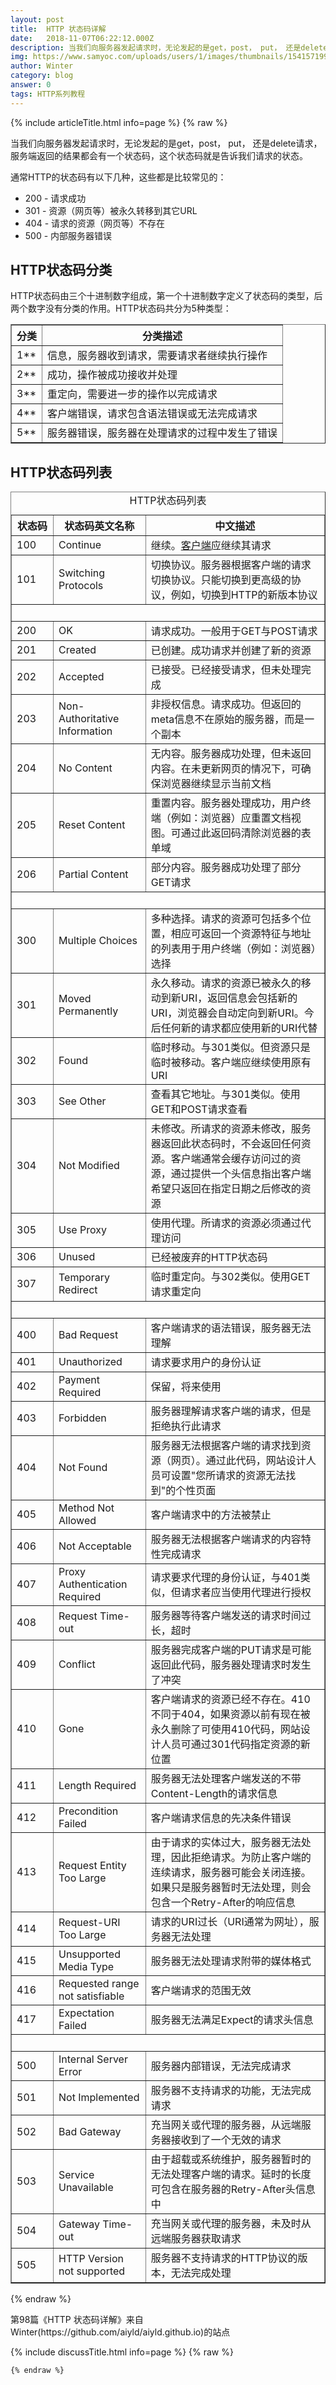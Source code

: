 ```yaml
---
layout: post
title:  HTTP 状态码详解
date:   2018-11-07T06:22:12.000Z
description: 当我们向服务器发起请求时，无论发起的是get，post， put， 还是delete请求，服务端返回的结果都会有一个状态码，这个状态码就是告诉我们请求的状态。通...
img: https://www.samyoc.com/uploads/users/1/images/thumbnails/1541571990182.jpg
author: Winter
category: blog
answer: 0
tags: HTTP系列教程
---
```

<div class="article-root">
  <div class="article">
    {% include articleTitle.html info=page %}
    {% raw %}
    <div class="article-content"><p>当我们向服务器发起请求时，无论发起的是get，post， put， 还是delete请求，服务端返回的结果都会有一个状态码，这个状态码就是告诉我们请求的状态。</p>

<p>通常HTTP的状态码有以下几种，这些都是比较常见的：</p>

<ul>
	<li>200 - 请求成功</li>
	<li>301 - 资源（网页等）被永久转移到其它URL</li>
	<li>404 - 请求的资源（网页等）不存在</li>
	<li>500 - 内部服务器错误</li>
</ul>

<h2>HTTP状态码分类</h2>

<p>HTTP状态码由三个十进制数字组成，第一个十进制数字定义了状态码的类型，后两个数字没有分类的作用。HTTP状态码共分为5种类型：</p>

<table border="1" cellspacing="0">
	<tbody>
		<tr>
			<th>分类</th>
			<th>分类描述</th>
		</tr>
		<tr>
			<td>1**</td>
			<td>信息，服务器收到请求，需要请求者继续执行操作</td>
		</tr>
		<tr>
			<td>2**</td>
			<td>成功，操作被成功接收并处理</td>
		</tr>
		<tr>
			<td>3**</td>
			<td>重定向，需要进一步的操作以完成请求</td>
		</tr>
		<tr>
			<td>4**</td>
			<td>客户端错误，请求包含语法错误或无法完成请求</td>
		</tr>
		<tr>
			<td>5**</td>
			<td>服务器错误，服务器在处理请求的过程中发生了错误</td>
		</tr>
	</tbody>
</table>

<h2>HTTP状态码列表</h2>

<table border="1" cellspacing="0">
	<caption>HTTP状态码列表</caption>
	<tbody>
		<tr>
			<th>状态码</th>
			<th>状态码英文名称</th>
			<th>中文描述</th>
		</tr>
		<tr>
			<td style="width:50px">100</td>
			<td>Continue</td>
			<td>继续。<a href="http://www.dreamdu.com/webbuild/client_vs_server/">客户端</a>应继续其请求</td>
		</tr>
		<tr>
			<td>101</td>
			<td>Switching Protocols</td>
			<td>切换协议。服务器根据客户端的请求切换协议。只能切换到更高级的协议，例如，切换到HTTP的新版本协议</td>
		</tr>
		<tr>
			<td colspan="3">&nbsp;</td>
		</tr>
		<tr>
			<td>200</td>
			<td>OK</td>
			<td>请求成功。一般用于GET与POST请求</td>
		</tr>
		<tr>
			<td>201</td>
			<td>Created</td>
			<td>已创建。成功请求并创建了新的资源</td>
		</tr>
		<tr>
			<td>202</td>
			<td>Accepted</td>
			<td>已接受。已经接受请求，但未处理完成</td>
		</tr>
		<tr>
			<td>203</td>
			<td>Non-Authoritative Information</td>
			<td>非授权信息。请求成功。但返回的meta信息不在原始的服务器，而是一个副本</td>
		</tr>
		<tr>
			<td>204</td>
			<td>No Content</td>
			<td>无内容。服务器成功处理，但未返回内容。在未更新网页的情况下，可确保浏览器继续显示当前文档</td>
		</tr>
		<tr>
			<td>205</td>
			<td>Reset Content</td>
			<td>重置内容。服务器处理成功，用户终端（例如：浏览器）应重置文档视图。可通过此返回码清除浏览器的表单域</td>
		</tr>
		<tr>
			<td>206</td>
			<td>Partial Content</td>
			<td>部分内容。服务器成功处理了部分GET请求</td>
		</tr>
		<tr>
			<td colspan="3">&nbsp;</td>
		</tr>
		<tr>
			<td>300</td>
			<td>Multiple Choices</td>
			<td>多种选择。请求的资源可包括多个位置，相应可返回一个资源特征与地址的列表用于用户终端（例如：浏览器）选择</td>
		</tr>
		<tr>
			<td>301</td>
			<td>Moved Permanently</td>
			<td>永久移动。请求的资源已被永久的移动到新URI，返回信息会包括新的URI，浏览器会自动定向到新URI。今后任何新的请求都应使用新的URI代替</td>
		</tr>
		<tr>
			<td>302</td>
			<td>Found</td>
			<td>临时移动。与301类似。但资源只是临时被移动。客户端应继续使用原有URI</td>
		</tr>
		<tr>
			<td>303</td>
			<td>See Other</td>
			<td>查看其它地址。与301类似。使用GET和POST请求查看</td>
		</tr>
		<tr>
			<td>304</td>
			<td>Not Modified</td>
			<td>未修改。所请求的资源未修改，服务器返回此状态码时，不会返回任何资源。客户端通常会缓存访问过的资源，通过提供一个头信息指出客户端希望只返回在指定日期之后修改的资源</td>
		</tr>
		<tr>
			<td>305</td>
			<td>Use Proxy</td>
			<td>使用代理。所请求的资源必须通过代理访问</td>
		</tr>
		<tr>
			<td>306</td>
			<td>Unused</td>
			<td>已经被废弃的HTTP状态码</td>
		</tr>
		<tr>
			<td>307</td>
			<td>Temporary Redirect</td>
			<td>临时重定向。与302类似。使用GET请求重定向</td>
		</tr>
		<tr>
			<td colspan="3">&nbsp;</td>
		</tr>
		<tr>
			<td>400</td>
			<td>Bad Request</td>
			<td>客户端请求的语法错误，服务器无法理解</td>
		</tr>
		<tr>
			<td>401</td>
			<td>Unauthorized</td>
			<td>请求要求用户的身份认证</td>
		</tr>
		<tr>
			<td>402</td>
			<td>Payment Required</td>
			<td>保留，将来使用</td>
		</tr>
		<tr>
			<td>403</td>
			<td>Forbidden</td>
			<td>服务器理解请求客户端的请求，但是拒绝执行此请求</td>
		</tr>
		<tr>
			<td>404</td>
			<td>Not Found</td>
			<td>服务器无法根据客户端的请求找到资源（网页）。通过此代码，网站设计人员可设置&quot;您所请求的资源无法找到&quot;的个性页面</td>
		</tr>
		<tr>
			<td>405</td>
			<td>Method Not Allowed</td>
			<td>客户端请求中的方法被禁止</td>
		</tr>
		<tr>
			<td>406</td>
			<td>Not Acceptable</td>
			<td>服务器无法根据客户端请求的内容特性完成请求</td>
		</tr>
		<tr>
			<td>407</td>
			<td>Proxy Authentication Required</td>
			<td>请求要求代理的身份认证，与401类似，但请求者应当使用代理进行授权</td>
		</tr>
		<tr>
			<td>408</td>
			<td>Request Time-out</td>
			<td>服务器等待客户端发送的请求时间过长，超时</td>
		</tr>
		<tr>
			<td>409</td>
			<td>Conflict</td>
			<td>服务器完成客户端的PUT请求是可能返回此代码，服务器处理请求时发生了冲突</td>
		</tr>
		<tr>
			<td>410</td>
			<td>Gone</td>
			<td>客户端请求的资源已经不存在。410不同于404，如果资源以前有现在被永久删除了可使用410代码，网站设计人员可通过301代码指定资源的新位置</td>
		</tr>
		<tr>
			<td>411</td>
			<td>Length Required</td>
			<td>服务器无法处理客户端发送的不带Content-Length的请求信息</td>
		</tr>
		<tr>
			<td>412</td>
			<td>Precondition Failed</td>
			<td>客户端请求信息的先决条件错误</td>
		</tr>
		<tr>
			<td>413</td>
			<td>Request Entity Too Large</td>
			<td>由于请求的实体过大，服务器无法处理，因此拒绝请求。为防止客户端的连续请求，服务器可能会关闭连接。如果只是服务器暂时无法处理，则会包含一个Retry-After的响应信息</td>
		</tr>
		<tr>
			<td>414</td>
			<td>Request-URI Too Large</td>
			<td>请求的URI过长（URI通常为网址），服务器无法处理</td>
		</tr>
		<tr>
			<td>415</td>
			<td>Unsupported Media Type</td>
			<td>服务器无法处理请求附带的媒体格式</td>
		</tr>
		<tr>
			<td>416</td>
			<td>Requested range not satisfiable</td>
			<td>客户端请求的范围无效</td>
		</tr>
		<tr>
			<td>417</td>
			<td>Expectation Failed</td>
			<td>服务器无法满足Expect的请求头信息</td>
		</tr>
		<tr>
			<td colspan="3">&nbsp;</td>
		</tr>
		<tr>
			<td>500</td>
			<td>Internal Server Error</td>
			<td>服务器内部错误，无法完成请求</td>
		</tr>
		<tr>
			<td>501</td>
			<td>Not Implemented</td>
			<td>服务器不支持请求的功能，无法完成请求</td>
		</tr>
		<tr>
			<td>502</td>
			<td>Bad Gateway</td>
			<td>充当网关或代理的服务器，从远端服务器接收到了一个无效的请求</td>
		</tr>
		<tr>
			<td>503</td>
			<td>Service Unavailable</td>
			<td>由于超载或系统维护，服务器暂时的无法处理客户端的请求。延时的长度可包含在服务器的Retry-After头信息中</td>
		</tr>
		<tr>
			<td>504</td>
			<td>Gateway Time-out</td>
			<td>充当网关或代理的服务器，未及时从远端服务器获取请求</td>
		</tr>
		<tr>
			<td>505</td>
			<td>HTTP Version not supported</td>
			<td>服务器不支持请求的HTTP协议的版本，无法完成处理</td>
		</tr>
	</tbody>
</table>
</div>
    {% endraw %}
  </div>
  <p class="winter_mark">第98篇《HTTP 状态码详解》来自Winter(https://github.com/aiyld/aiyld.github.io)的站点</p>
  <div class="discuss-wrapper">
    {% include discussTitle.html info=page %}
    {% raw %}
    
    {% endraw %}
  </div>
<div>
